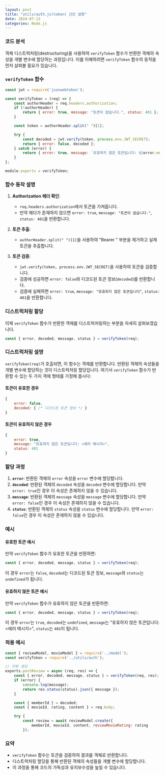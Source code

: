 ```yaml
---
layout: post
title: "utils/auth.js(token) 간단 설명"
date: 2024-07-12
categories: Node.js
---
```


### 코드 분석

객체 디스트럭처링(destructuring)을 사용하여 `verifyToken` 함수가 반환한 객체의 속성을 개별 변수에 할당하는 과정입니다. 이를 이해하려면 `verifyToken` 함수의 동작을 먼저 살펴볼 필요가 있습니다.

### `verifyToken` 함수

```js
const jwt = require('jsonwebtoken');

const verifyToken = (req) => {
    const authorHeader = req.headers.authorization;
    if (!authorHeader) {
        return { error: true, message: "토큰이 없습니다.", status: 401 };
    }

    const token = authorHeader.split(" ")[1];

    try {
        const decoded = jwt.verify(token, process.env.JWT_SECRET);
        return { error: false, decoded };
    } catch (error) {
        return { error: true, message: `유효하지 않은 토큰입니다: ${error.message}`, status: 401 };
    }
};

module.exports = verifyToken;
```

### 함수 동작 설명

1. **Authorization 헤더 확인**:
   - `req.headers.authorization`에서 토큰을 가져옵니다.
   - 만약 헤더가 존재하지 않으면 `error: true`, `message: "토큰이 없습니다."`, `status: 401`을 반환합니다.

2. **토큰 추출**:
   - `authorHeader.split(" ")[1]`을 사용하여 "Bearer " 부분을 제거하고 실제 토큰을 추출합니다.

3. **토큰 검증**:
   - `jwt.verify(token, process.env.JWT_SECRET)`을 사용하여 토큰을 검증합니다.
   - 검증에 성공하면 `error: false`와 디코드된 토큰 정보(`decoded`)를 반환합니다.
   - 검증에 실패하면 `error: true`, `message: "유효하지 않은 토큰입니다"`, `status: 401`을 반환합니다.

### 디스트럭처링 할당

이제 `verifyToken` 함수가 반환한 객체를 디스트럭처링하는 부분을 자세히 살펴보겠습니다.

```js
const { error, decoded, message, status } = verifyToken(req);
```

### 디스트럭처링 설명

`verifyToken(req)`가 호출되면, 이 함수는 객체를 반환합니다. 반환된 객체의 속성들을 개별 변수에 할당하는 것이 디스트럭처링 할당입니다. 여기서 `verifyToken` 함수가 반환할 수 있는 두 가지 객체 형태를 가정해 봅시다:

#### 토큰이 유효한 경우

```js
{
    error: false,
    decoded: { /* 디코드된 토큰 정보 */ }
}
```

#### 토큰이 유효하지 않은 경우

```js
{
    error: true,
    message: "유효하지 않은 토큰입니다: <에러 메시지>",
    status: 401
}
```

### 할당 과정

1. **`error`**: 반환된 객체의 `error` 속성을 `error` 변수에 할당합니다.
2. **`decoded`**: 반환된 객체의 `decoded` 속성을 `decoded` 변수에 할당합니다. 만약 `error: true`인 경우 이 속성은 존재하지 않을 수 있습니다.
3. **`message`**: 반환된 객체의 `message` 속성을 `message` 변수에 할당합니다. 만약 `error: false`인 경우 이 속성은 존재하지 않을 수 있습니다.
4. **`status`**: 반환된 객체의 `status` 속성을 `status` 변수에 할당합니다. 만약 `error: false`인 경우 이 속성은 존재하지 않을 수 있습니다.

### 예시

#### 유효한 토큰 예시

만약 `verifyToken` 함수가 유효한 토큰을 반환하면:

```js
const { error, decoded, message, status } = verifyToken(req);
```

이 경우 `error`는 `false`, `decoded`는 디코드된 토큰 정보, `message`와 `status`는 `undefined`가 됩니다.

#### 유효하지 않은 토큰 예시

만약 `verifyToken` 함수가 유효하지 않은 토큰을 반환하면:

```js
const { error, decoded, message, status } = verifyToken(req);
```

이 경우 `error`는 `true`, `decoded`는 `undefined`, `message`는 "유효하지 않은 토큰입니다: <에러 메시지>", `status`는 `401`이 됩니다.


### 적용 예시
```js
const { reviewModel, movieModel } = require('../model');
const verifyToken = require('../utils/auth');

// 리뷰 생성
exports.postReview = async (req, res) => {
    const { error, decoded, message, status } = verifyToken(req, res); // auth.js 적용
    if (error) {
        console.log(message);
        return res.status(status).json({ message });
    }

    const { memberId } = decoded;
    const { movieId, rating, content } = req.body;

    try {
        const review = await reviewModel.create({
            memberId, movieId, content, reviewMovieRating: rating
        });

```

### 요약

- `verifyToken` 함수는 토큰을 검증하여 결과를 객체로 반환합니다.
- 디스트럭처링 할당을 통해 반환된 객체의 속성들을 개별 변수에 할당합니다.
- 이 과정을 통해 코드의 가독성과 유지보수성을 높일 수 있습니다.